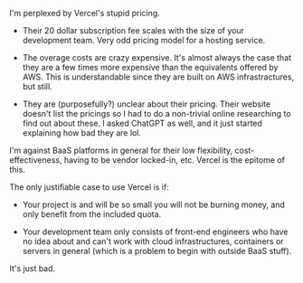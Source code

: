 I'm perplexed by Vercel's stupid pricing.

- Their 20 dollar subscription fee scales with the size of your development team. Very odd pricing model for a hosting service.

- The overage costs are crazy expensive. It's almost always the case that they are a few times more expensive than the equivalents offered by AWS. This is understandable since they are built on AWS infrastractures, but still.

- They are (purposefully?) unclear about their pricing. Their website doesn't list the pricings so I had to do a non-trivial online researching to find out about these. I asked ChatGPT as well, and it just started explaining how bad they are lol.

I'm against BaaS platforms in general for their low flexibility, cost-effectiveness, having to be vendor locked-in, etc. Vercel is the epitome of this.

The only justifiable case to use Vercel is if:

- Your project is and will be so small you will not be burning money, and only benefit from the included quota.

- Your development team only consists of front-end engineers who have no idea about and can't work with cloud infrastructures, containers or servers in general (which is a problem to begin with outside BaaS stuff).

It's just bad.
